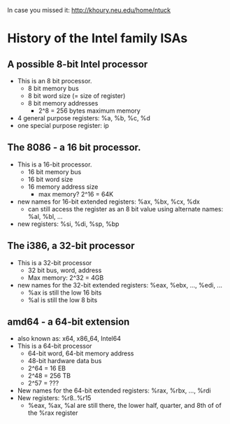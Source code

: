 

In case you missed it: http://khoury.neu.edu/home/ntuck



# History of the Intel family ISAs

## A possible 8-bit Intel processor

 - This is an 8 bit processor.
   - 8 bit memory bus
   - 8 bit word size (= size of register)
   - 8 bit memory addresses
     - 2^8 = 256 bytes maximum memory
 - 4 general purpose registers: %a, %b, %c, %d
 - one special purpose register: ip

## The 8086 - a 16 bit processor.

 - This is a 16-bit processor.
   - 16 bit memory bus
   - 16 bit word size
   - 16 memory address size
     - max memory? 2^16 = 64K
 - new names for 16-bit extended registers: %ax, %bx, %cx, %dx
   - can still access the register as an 8 bit value using
     alternate names: %al, %bl, ...
 - new registers: %si, %di, %sp, %bp

## The i386, a 32-bit processor

 - This is a 32-bit processor
   - 32 bit bus, word, address
   - Max memory: 2^32 = 4GB
 - new names for the 32-bit extended registers: %eax, %ebx, ..., %edi, ... 
   - %ax is still the low 16 bits
   - %al is still the low 8 bits

## amd64 - a 64-bit extension

 - also known as: x64, x86_64, Intel64
 - This is a 64-bit processor
   - 64-bit word, 64-bit memory address
   - 48-bit hardware data bus
   - 2^64 = 16 EB
   - 2^48 = 256 TB
   - 2^57 = ???
 - New names for the 64-bit extended registers: %rax, %rbx, ..., %rdi
 - New registers: %r8..%r15
   - %eax, %ax, %al are still there, the lower half, quarter, and 8th of
     of the %rax register




